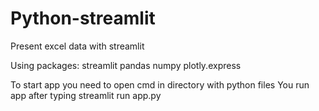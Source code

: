 # Python-streamlit

Present excel data with streamlit

Using packages:
streamlit
pandas
numpy
plotly.express

To start app you need to open cmd in directory with python files
You run app after typing
streamlit run app.py
